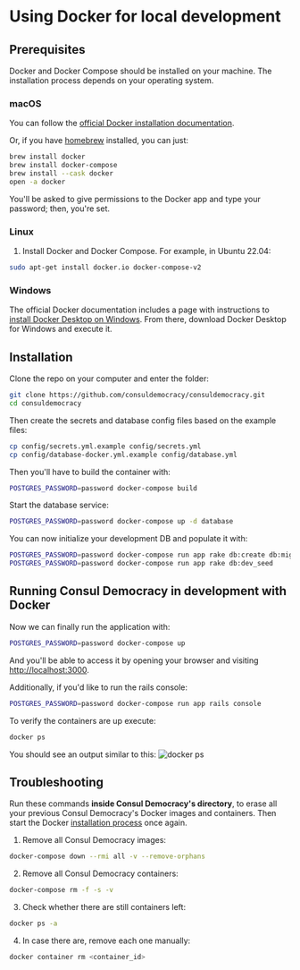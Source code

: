 # Using Docker for local development

## Prerequisites

Docker and Docker Compose should be installed on your machine. The installation process depends on your operating system.

### macOS

You can follow the [official Docker installation documentation](https://docs.docker.com/docker-for-mac/install/).

Or, if you have [homebrew](http://brew.sh) installed, you can just:

```bash
brew install docker
brew install docker-compose
brew install --cask docker
open -a docker
```

You'll be asked to give permissions to the Docker app and type your password; then, you're set.

### Linux

1. Install Docker and Docker Compose. For example, in Ubuntu 22.04:

```bash
sudo apt-get install docker.io docker-compose-v2
```

### Windows

The official Docker documentation includes a page with instructions to [install Docker Desktop on Windows](https://docs.docker.com/desktop/install/windows-install/). From there, download Docker Desktop for Windows and execute it.

## Installation

Clone the repo on your computer and enter the folder:

```bash
git clone https://github.com/consuldemocracy/consuldemocracy.git
cd consuldemocracy
```

Then create the secrets and database config files based on the example files:

```bash
cp config/secrets.yml.example config/secrets.yml
cp config/database-docker.yml.example config/database.yml
```

Then you'll have to build the container with:

```bash
POSTGRES_PASSWORD=password docker-compose build
```

Start the database service:

```bash
POSTGRES_PASSWORD=password docker-compose up -d database
```

You can now initialize your development DB and populate it with:

```bash
POSTGRES_PASSWORD=password docker-compose run app rake db:create db:migrate
POSTGRES_PASSWORD=password docker-compose run app rake db:dev_seed
```

## Running Consul Democracy in development with Docker

Now we can finally run the application with:

```bash
POSTGRES_PASSWORD=password docker-compose up
```

And you'll be able to access it by opening your browser and visiting [http://localhost:3000](http://localhost:3000).

Additionally, if you'd like to run the rails console:

```bash
POSTGRES_PASSWORD=password docker-compose run app rails console
```

To verify the containers are up execute:

```bash
docker ps
```

You should see an output similar to this:
![docker ps](https://i.imgur.com/ASvzXrd.png)

## Troubleshooting

Run these commands **inside Consul Democracy's directory**, to erase all your previous Consul Democracy's Docker images and containers. Then start the Docker [installation process](#installation) once again.

1. Remove all Consul Democracy images:

```bash
docker-compose down --rmi all -v --remove-orphans
```

2. Remove all Consul Democracy containers:

```bash
docker-compose rm -f -s -v
```

3. Check whether there are still containers left:

```bash
docker ps -a
```

4. In case there are, remove each one manually:

```bash
docker container rm <container_id>
```
